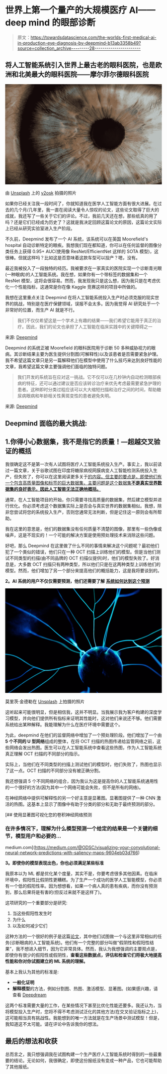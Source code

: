# 世界上第一个量产的大规模医疗 AI——deep mind 的眼部诊断

> 原文：<https://towardsdatascience.com/the-worlds-first-medical-ai-in-production-eye-diagnosis-by-deepmind-b13ab3358b49?source=collection_archive---------28----------------------->

## 将人工智能系统引入世界上最古老的眼科医院，也是欧洲和北美最大的眼科医院——摩尔菲尔德眼科医院

![](img/be7d3f14aa4218de868be75ccf6d1344.png)

由 [Unsplash](https://unsplash.com?utm_source=medium&utm_medium=referral) 上的 [v2osk](https://unsplash.com/@v2osk?utm_source=medium&utm_medium=referral) 拍摄的照片

如果你已经关注我一段时间了，你就知道我在医学人工智能方面有很大进展。在过去的几个月/几年里，我一直在阅读大量令人惊叹的论文，这些论文取得了巨大的成就，我还写了一些关于它们的评论。不过，我前几天还在想，那些纸真的用了吗？还是它们已经成为历史了？这就是我决定回顾这篇论文的原因，这篇论文实际上已经从研究实验室进入生产阶段。

不久前，Deepmind 发布了一个 AI 系统，该系统可以在英国 Moorefield's hospital 自动诊断特定的眼疾。我想我们现在都知道，你可以在任何监督的图像分类任务上获得 0.95+ AUC(使用像 ResNet/EfficientNet 这样的 SOTA 模型)，这很棒。但就这样吗？比如这是否意味着这款车型可以投产？嗯，没有。

最近我被投入了一段独特的经历。我被要求在一家真实的医院实现一个诊断青光眼(一种眼病)的人工智能系统。我在想，如果你有一个带标签的数据集和一个 ResNet 模型，这将会很容易。然而，我发现我只是这么想，因为我只是在考虑优化一个性能指标，这通常是你在像 Kaggle 竞赛这样的项目中所做的。

我想在这里重点关注 Deepmind 在将人工智能系统投入生产时必须克服的现实世界的挑战，特别是在医疗保健领域，误报不会太多。因为我觉得 AI 研究处于一个非常好的位置，而生产 AI 就是不行。

> 我们不仅仅希望这是一个学术上有趣的结果——我们希望它能用于真正的治疗。因此，我们的论文也承担了人工智能在临床实践中的关键障碍之一

来源: [Deepmind](https://deepmind.com/blog/article/moorfields-major-milestone)

Deepmind 的系统正被 Moorefield 的眼科医院用于诊断 50 多种威胁视力的眼病。其诊断结果主要为医生提供分割图(可解释性)以及该患者是否需要紧急护理。我不希望这篇文章只是另一篇解释他们在模型中使用了什么技巧来达到良好性能的文章，我希望这篇文章主要强调他们面临的独特问题。

> 我们开发的系统旨在应对这一挑战。它不仅可以在几秒钟内自动检测眼部疾病的特征，还可以通过建议是否应该转诊治疗来优先考虑最需要紧急护理的患者。这种即时分类过程应该可以大大缩短扫描和治疗之间的时间，帮助糖尿病眼病和年龄相关性黄斑变性的患者避免失明。

来源: [Deepmind](https://deepmind.com/blog/article/moorfields-major-milestone)

## Deepmind 面临的最大挑战:

## 1.你得小心数据集，我不是指它的质量！—超越交叉验证的概括

我很确定这不是第一次有人试图将医疗人工智能系统投入生产。事实上，我以前读过一篇文章，关于谷歌试图在印度将糖尿病视网膜病变人工智能检测系统投入生产，但失败了，你可以在这里阅读更多关于[的内容。但主要的要点是，即使他们有一个包含高质量图像和标签的巨大数据集，主要问题是这个数据集**不是真实世界数据集的良好表示，因此人工智能无法正确地概括。**](https://www.healthcareitnews.com/news/google-verily-using-ai-screen-diabetic-retinopathy-india)

通常，在人工智能项目的开始，你只需要寻找高质量的数据集，然后建立模型并进行优化。你必须考虑这个数据集实际上是否会与真实世界的数据集相似。我想，除非您尝试将您的系统投入生产，否则您通常无法判断，但是记住这一原则会有所帮助。

我在这里的意思是，他们的数据集没有任何质量不清楚的图像，那里有一些伪像或噪声，这是不现实的！一个可能的解决方案是使用预处理技术来消除这些问题。

好吧，那么 Deepmind 在这里做了什么不同的事情来解决这个问题呢？最初他们犯了一个类似的错误，他们只在一种 OCT 扫描上训练他们的模型。但是当他们测试不同类型的扫描(由不同品牌的 OCT 扫描仪提供)时，他们的模型失败了。好消息是，大多数 OCT 扫描只有两种类型，所以他们只是在这两种类型上训练他们的模型。然而，他们增加了另一个部分来提高他们的概括能力，这是我将要谈到的。

**2。AI 系统的用户不仅仅需要预测，他们还需要了解** [**系统如何达到这个预测**](https://www.kdnuggets.com/2018/12/machine-learning-explainability-interpretability-ai.html)

![](img/3d08ceeea74f9d06b13eda538f99dcec.png)

莫里茨·金德勒在 [Unsplash](https://unsplash.com?utm_source=medium&utm_medium=referral) 上拍摄的照片

这听起来可能很明显，但是相信我，这并不明显。当我展示我为客户构建的深度学习模型，并向他们提供所有指标来证明其性能时，这对他们来说还不够。他们需要系统给出某种解释。我能理解为什么在医疗环境中需要这个。

为此，deepmind 在他们的监督网络中增加了一个预处理阶段。他们增加了一个由 **5 个不同的 U 型网络**组成的整体，在将 OCT 扫描的热图传递给监管网络之前，这些网络会发出热图。医生可以在人工智能系统中查看这些热图，作为人工智能系统真正理解 OCT 扫描的不同部分的指示。

实际上，当他们在不同类型的扫描上测试他们的模型时，他们失败了，热图也显示了这一点。OCT 扫描的不同部分没有被正确分割。

我还想强调 5 个不同网络的组合，因为我认为这是提高你的人工智能系统通用性的一个很好的方法(因为其中一个网络可能会失败，但不是所有的网络)。

在神经网络中提供可解释性的另一个好主意是显著图。显著图提供了一种 CNN 激活的热图。这基本上显示了图像中有助于分类的部分和无助于最终预测的部分。

[](https://medium.com/@ODSC/visualizing-your-convolutional-neural-network-predictions-with-saliency-maps-9604eb03d766) [## 使用显著图可视化您的卷积神经网络预测

### 在许多情况下，理解为什么模型预测一个给定的结果是一个关键的细节，模型用户和必要的…

medium.com](https://medium.com/@ODSC/visualizing-your-convolutional-neural-network-predictions-with-saliency-maps-9604eb03d766) 

**3。即使你的模型表现出色，你也必须满足某些标准**

我原本以为 ML 都是优化某个度量，其实不是，你要考虑很多其他因素。在临床环境中，假阳性比假阴性更糟糕。为了生产一个成功的医学人工智能模型，你必须有一个低的假阳性率。因为想想看，如果一个病人真的患有疾病，而你没有预测到，那么后果将是有害的(但反过来就不是这样了)。

这项研究的一个重要部分是研究:

1.  当这些假阳性发生时
2.  为什么
3.  以及如何减少它们

这种方法的一个很好的例子是这篇[论文](https://bjo.bmj.com/content/early/2020/10/01/bjophthalmol-2020-317327)，其中他们试图做一个与这里非常相似的任务(诊断眼病的人工智能系统)。他们有一个完整的部分叫做“假阴性和假阳性结果”，我不想进入细节，因为它非常具体。然而，我认为我想强调的主要观点是，即使你有很少的假阳性或假阴性，**查看这些数据点，评估和检查它们将极大地提高性能和你对你试图建立的 ML 系统的理解。**

基本上我认为其他的标准是:

*   **一般化证明**
*   **解释模型**的方法，例如分割图、热图、激活模型、显著图。(如果感兴趣，请查看 [Deepdream](https://www.tensorflow.org/tutorials/generative/deepdream)

这两个标准需要大量的工作，在某些情况下甚至比优化性能还要多。我还认为，当将模型投入生产时，您将不得不考虑测试泛化的其他方法(在交叉验证指标之上)，这可能相当具有挑战性。我能想到的唯一方法就是在生产场景中测试模型！但是，我知道这不太可能。请在评论中告诉我你的想法。

## 最后的想法和收获

总而言之，我只想强调我在试图构建一个生产医疗人工智能系统时得到的一些最重要的结论。无论如何，我很确定，即使这份报纸没有变成一种产品，它也可能帮助了其他报纸。